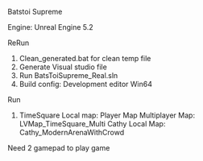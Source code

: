 Batstoi Supreme

Engine: Unreal Engine 5.2

ReRun
1. Clean_generated.bat for clean temp file
2. Generate Visual studio file
3. Run BatsToiSupreme_Real.sln
4. Build config: Development editor Win64

Run
1. TimeSquare Local map: Player Map
   Multiplayer Map: LVMap_TimeSquare_Multi
   Cathy Local Map: Cathy_ModernArenaWithCrowd

Need 2 gamepad to play game
